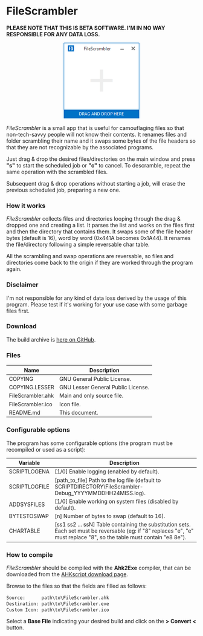 # FileScrambler

**PLEASE NOTE THAT THIS IS BETA SOFTWARE. I'M IN NO WAY RESPONSIBLE FOR ANY DATA LOSS.**

<p align="center">
  <img src="Img001.png" alt="FileScrambler"/>
</p>

*FileScrambler* is a small app that is useful for camouflaging files so that non-tech-savvy people will not know their contents.
It renames files and folder scrambling their name and it swaps some bytes of the file headers so that they are not recognizable by the associated programs.

Just drag & drop the desired files/directories on the main window and press **"s"** to start the scheduled job or **"c"** to cancel.
To descramble, repeat the same operation with the scrambled files.

Subsequent drag & drop operations without starting a job, will erase the previous scheduled job, preparing a new one.

### How it works

*FileScrambler* collects files and directories looping through the drag & dropped one and creating a list.
It parses the list and works on the files first and then the directory that contains them.
It swaps some of the file header bytes (default is 16), word by word (0x441A becomes 0x1A44). It renames the file/directory following a simple reversable char table.

All the scrambling and swap operations are reversable, so files and directories come back to the origin if they are worked through the program again.

### Disclaimer

I'm not responsible for any kind of data loss derived by the usage of this program. Please test if it's working for your use case with some garbage files first.

### Download

The build archive is [here on GitHub](https://github.com/cyruz-git/FileScrambler/releases).

### Files

Name | Description
-----|------------
COPYING | GNU General Public License.
COPYING.LESSER | GNU Lesser General Public License.
FileScrambler.ahk | Main and only source file.
FileScrambler.ico | Icon file.
README.md | This document.

### Configurable options

The program has some configurable options (the program must be recompiled or used as a script):

Variable | Description
---------|------------
SCRIPTLOGENA | [1/0] Enable logging (enabled by default).
SCRIPTLOGFILE | [path_to_file] Path to the log file (default to SCRIPTDIRECTORY\FileScrambler-Debug_YYYYMMDDHH24MISS.log).
ADDSYSFILES | [1/0] Enable working on system files (disabled by default).
BYTESTOSWAP | [n] Number of bytes to swap (default to 16).
CHARTABLE | [ss1 ss2 ... ssN] Table containing the substitution sets. Each set must be reversable (eg: if "8" replaces "e", "e" must replace "8", so the table must contain "e8 8e").

### How to compile

*FileScrambler* should be compiled with the **Ahk2Exe** compiler, that can be downloaded from the [AHKscript download page](http://ahkscript.org/download/).

Browse to the files so that the fields are filled as follows:

    Source:      path\to\FileScrambler.ahk
    Destination: path\to\FileScrambler.exe
    Custom Icon: path\to\FileScrambler.ico

Select a **Base File** indicating your desired build and click on the **> Convert <** button.
